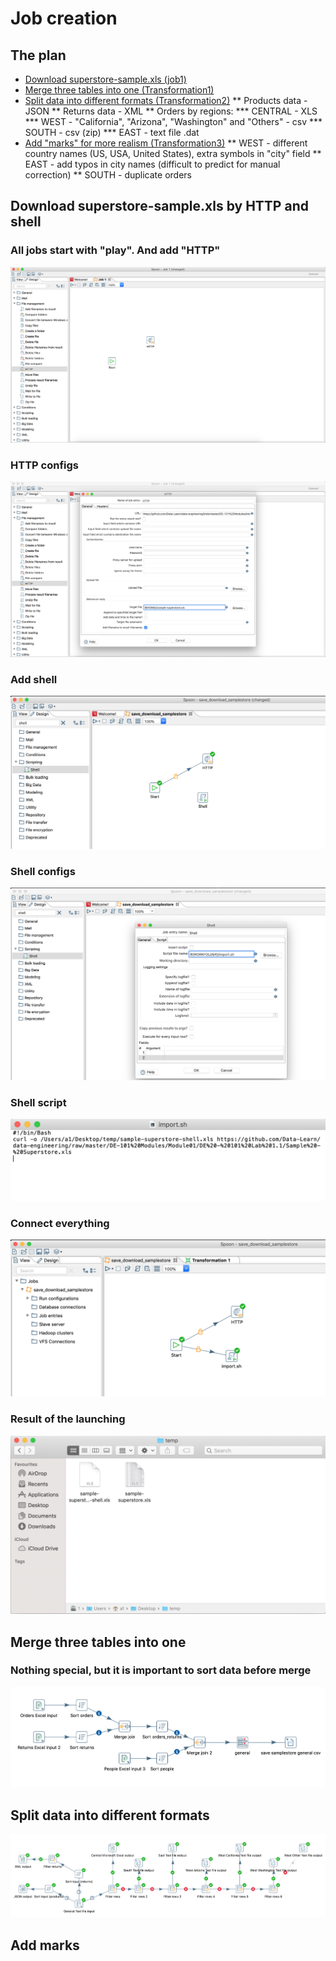 # Job creation

## The plan

* [Download superstore-sample.xls (job1)](#download-superstore-samplexls-by-http-and-shell)
* [Merge three tables into one (Transformation1)](#merge-three-tables-into-one)
* [Split data into different formats (Transformation2)](#split-data-into-different-formats)
** Products data - JSON
** Returns data - XML
** Orders by regions:
*** CENTRAL - XLS
*** WEST - "California", "Arizona", "Washington" and "Others" - csv
*** SOUTH - csv (zip)
*** EAST - text file .dat
* [Add "marks" for more realism (Transformation3)](#add-marks)
** WEST - different country names (US, USA, United States), extra symbols in "city" field
** EAST - add typos in city names (difficult to predict for manual correction)
** SOUTH - duplicate orders



## Download superstore-sample.xls by HTTP and shell

### All jobs start with "play". And add "HTTP"

<p align="center"><img  src="https://github.com/victorjulyin/DE-101/blob/main/Module4/4.3%20Getting to know the Pentaho/4.3.2%20Base/pics/job1.png"></p>

### HTTP configs

<p align="center"><img  src="https://github.com/victorjulyin/DE-101/blob/main/Module4/4.3%20Getting to know the Pentaho/4.3.2%20Base/pics/job2.png"></p>

### Add shell

<p align="center"><img  src="https://github.com/victorjulyin/DE-101/blob/main/Module4/4.3%20Getting to know the Pentaho/4.3.2%20Base/pics/job3.png"></p>

### Shell configs

<p align="center"><img  src="https://github.com/victorjulyin/DE-101/blob/main/Module4/4.3%20Getting to know the Pentaho/4.3.2%20Base/pics/job4.png"></p>

### Shell script

<p align="center"><img  src="https://github.com/victorjulyin/DE-101/blob/main/Module4/4.3%20Getting to know the Pentaho/4.3.2%20Base/pics/job5.png"></p>

### Connect everything 

<p align="center"><img  src="https://github.com/victorjulyin/DE-101/blob/main/Module4/4.3%20Getting to know the Pentaho/4.3.2%20Base/pics/job6.png"></p>

### Result of the launching

<p align="center"><img  src="https://github.com/victorjulyin/DE-101/blob/main/Module4/4.3%20Getting to know the Pentaho/4.3.2%20Base/pics/job7.png"></p>


## Merge three tables into one

### Nothing special, but it is important to sort data before merge

<p align="center"><img  src="https://github.com/victorjulyin/DE-101/blob/main/Module4/4.3%20Getting to know the Pentaho/4.3.2%20Base/pics/Transformation1.png"></p>


## Split data into different formats

<p align="center"><img  src="https://github.com/victorjulyin/DE-101/blob/main/Module4/4.3%20Getting to know the Pentaho/4.3.2%20Base/pics/Transformation2.png"></p>



## Add marks